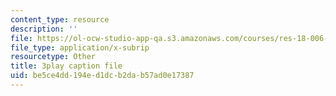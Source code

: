 ```yaml
---
content_type: resource
description: ''
file: https://ol-ocw-studio-app-qa.s3.amazonaws.com/courses/res-18-006-calculus-revisited-single-variable-calculus-fall-2010/be5ce4dd194ed1dcb2dab57ad0e17387_y4EcXTVqFb4.srt
file_type: application/x-subrip
resourcetype: Other
title: 3play caption file
uid: be5ce4dd-194e-d1dc-b2da-b57ad0e17387
---
```

